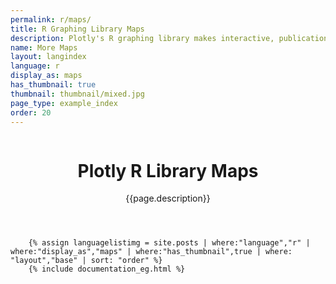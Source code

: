 ```yaml
---
permalink: r/maps/
title: R Graphing Library Maps
description: Plotly's R graphing library makes interactive, publication-quality graphs online. Examples of maps.
name: More Maps
layout: langindex
language: r
display_as: maps
has_thumbnail: true
thumbnail: thumbnail/mixed.jpg
page_type: example_index
order: 20
---
```



<header class="--welcome">
	<div class="--welcome-body">
		<!--div.--wrap-inner-->
		<div class="--title">
			<div class="--category-img"><img src="https://plot.ly/gh-pages/documentation/static/images/r-small.png" alt=""></div>
			<div class="--body">
				<h1>Plotly R Library Maps</h1>
				<p>{{page.description}}</p>
				</p>
			</div>
		</div>
	</div>
</header>

		{% assign languagelistimg = site.posts | where:"language","r" | where:"display_as","maps" | where:"has_thumbnail",true | where: "layout","base" | sort: "order" %}
        {% include documentation_eg.html %}
